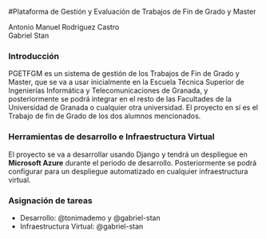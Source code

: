 #Plataforma de Gestión y Evaluación de Trabajos de Fin de Grado y Master

Antonio Manuel Rodriguez Castro  
Gabriel Stan

### Introducción

PGETFGM es un sistema de gestión de los Trabajos de Fin de Grado y Master, que se va a usar inicialmente 
en la Escuela Técnica Superior de Ingenierías Informática y Telecomunicaciones de Granada, y
posteriormente se podrá integrar en el resto de las Facultades de la Universidad de Granada o
cualquier otra universidad. El proyecto en sí es el Trabajo de fin de Grado de los dos alumnos mencionados.

### Herramientas de desarrollo e Infraestructura Virtual

El proyecto se va a desarrollar usando Django y tendrá un despliegue en **Microsoft Azure** durante 
el periodo de desarrollo. Posteriormente se podrá configurar para un despliegue automatizado en cualquier
infraestructura virtual.

### Asignación de tareas

- Desarrollo: @tonimademo y @gabriel-stan
- Infraestructura Virtual: @gabriel-stan
